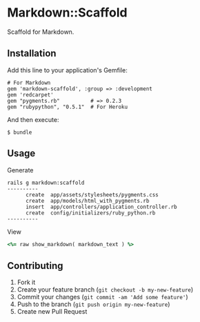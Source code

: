# Markdown::Scaffold

Scaffold for Markdown.

## Installation

Add this line to your application's Gemfile:

    # For Markdown
    gem 'markdown-scaffold', :group => :development
    gem 'redcarpet'
    gem "pygments.rb"          # => 0.2.3
    gem "rubypython", "0.5.1"  # For Heroku

And then execute:

    $ bundle

## Usage

Generate

```
rails g markdown:scaffold
----------
      create  app/assets/stylesheets/pygments.css
      create  app/models/html_with_pygments.rb
      insert  app/controllers/application_controller.rb
      create  config/initializers/ruby_python.rb
----------
```

View

```ruby
<%= raw show_markdown( markdown_text ) %>
```

## Contributing

1. Fork it
2. Create your feature branch (`git checkout -b my-new-feature`)
3. Commit your changes (`git commit -am 'Add some feature'`)
4. Push to the branch (`git push origin my-new-feature`)
5. Create new Pull Request
